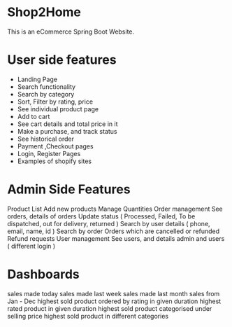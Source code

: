 # Shop2Home
This is an eCommerce Spring Boot Website.

# User side features

- Landing Page
- Search functionality
- Search by category
- Sort, Filter by rating, price
- See individual product page
- Add to cart
- See cart details and total price in it
- Make a purchase, and track status
- See historical order
- Payment ,Checkout pages
- Login, Register Pages
- Examples of shopify sites

# Admin Side Features

Product List
Add new products
Manage Quantities
Order management
See orders, details of orders
Update status ( Processed, Failed, To be dispatched, out for delivery, returned )
Search by user details ( phone, email, name, id )
Search by order
Orders which are cancelled or refunded
Refund requests
User management
See users, and details
admin and users ( different login )

# Dashboards

sales made today
sales made last week
sales made last month
sales from Jan - Dec
highest sold product ordered by rating in given duration
highest rated product in given duration
highest sold product categorised under selling price
highest sold product in different categories
